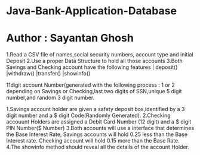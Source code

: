 # Java-Bank-Application-Database
# Author : Sayantan Ghosh
1.Read a CSV file of names,social security numbers, account type and initial Deposit
2.Use a proper Data Structure to hold all those accounts
3.Both Savings and Checking account have the following features
   | deposit()
   |withdraw()
   |transfer()
   |showinfo()
   
   11digit account Number(generated with the following process : 1 or 2 depending on Savings or Checking,last two digits of
   SSN,unique 5 digit number,and random 3 digit number.
   
   1.Savings account holder are given a safety deposit box,identified by a 3 digit number and a $ digit Code(Randomly Generated).
   2.Checking accouunt Holders are assigned a Debit Card Number (12 digit) and a $ digit PIN Number($ Number)
   3.Both accounts will use a interface that determines the Base Interest Rate,
     Savings accounts will hold 0.25 less than the Base Interest rate.
     Checking account will hold 0.15 more than the Base Rate.
   4.The showinfo method should reveal all the details of the account Holder.
